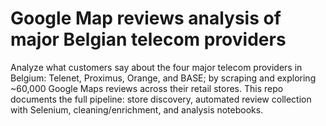 # Google Map reviews analysis of major Belgian telecom providers

Analyze what customers say about the four major telecom providers in Belgium: Telenet, Proximus, Orange, and BASE; by scraping and exploring ~60,000 Google Maps reviews across their retail stores. This repo documents the full pipeline: store discovery, automated review collection with Selenium, cleaning/enrichment, and analysis notebooks.
